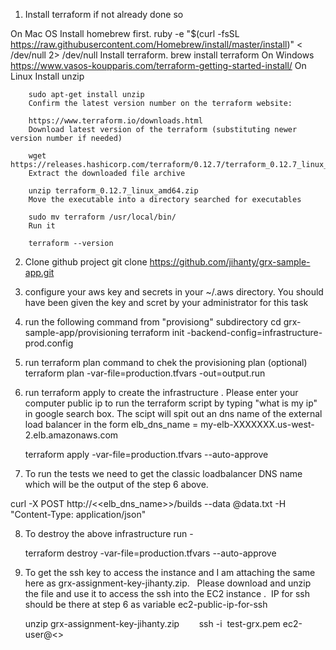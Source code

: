 1. Install terraform if not already done so 

 On Mac OS 
        Install homebrew first.
                ruby -e "$(curl -fsSL https://raw.githubusercontent.com/Homebrew/install/master/install)" < /dev/null 2> /dev/null
        Install terraform.
                brew install terraform
 On Windows 
        https://www.vasos-koupparis.com/terraform-getting-started-install/
 On Linux 
        Install unzip

        sudo apt-get install unzip
        Confirm the latest version number on the terraform website:

        https://www.terraform.io/downloads.html
        Download latest version of the terraform (substituting newer version number if needed)

        wget https://releases.hashicorp.com/terraform/0.12.7/terraform_0.12.7_linux_amd64.zip
        Extract the downloaded file archive

        unzip terraform_0.12.7_linux_amd64.zip
        Move the executable into a directory searched for executables

        sudo mv terraform /usr/local/bin/
        Run it

        terraform --version 
2. Clone github project 
        git clone https://github.com/jihanty/grx-sample-app.git

3. configure your aws key and secrets in your ~/.aws directory. You should have been given the key and scret by your administrator for this task

4. run the following command from "provisiong" subdirectory 
    cd grx-sample-app/provisioning
    terraform init -backend-config=infrastructure-prod.config

5. run terraform plan command to chek the provisioning plan (optional)
    terraform plan -var-file=production.tfvars -out=output.run

6. run terraform apply to create the infrastructure . Please enter your computer public ip to run the terraform script by typing "what is my ip" in google search box. The scipt will spit out an dns name of the external load balancer in the form elb_dns_name = my-elb-XXXXXXX.us-west-2.elb.amazonaws.com
    
    terraform apply  -var-file=production.tfvars --auto-approve 

7. To run the tests  we need to get the classic loadbalancer  DNS name which will be the output of the step 6 above.  

curl -X POST http://<<elb_dns_name>>/builds --data  @data.txt -H "Content-Type: application/json"

8. To destroy the above infrastructure run - 

    terraform destroy  -var-file=production.tfvars --auto-approve 

9. To get the ssh key to access the instance and I am attaching the same here as grx-assignment-key-jihanty.zip.   Please download and unzip the file and use it to access the ssh into the EC2 instance .  IP for ssh should be there at step 6 as variable ec2-public-ip-for-ssh       
      
    unzip grx-assignment-key-jihanty.zip       
    ssh -i  test-grx.pem ec2-user@<<ec2-public-ip-for-ssh>>




